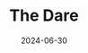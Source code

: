---
title: The Dare
fulltitle: The Dare

date: 2024-06-30

tags:
- 2024
categories:
- story
keywords:
- 2024

rgb: 163, 76, 60

url: /stories/scruff/
image: /images/fullres/scruff.jpg
caption: Tzipora crawled through a pipe for a dare.
---